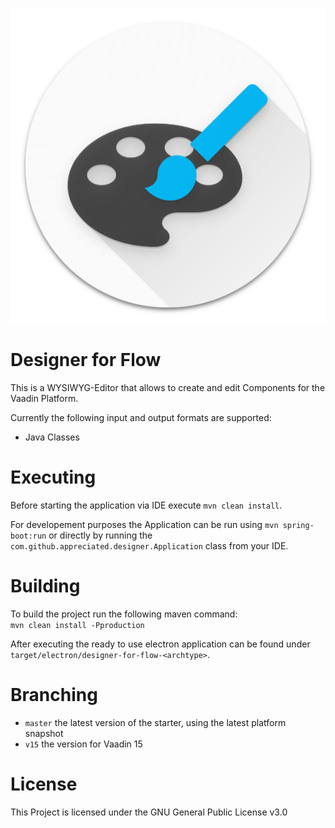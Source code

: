 <p align="center"><img src="https://raw.githubusercontent.com/appreciated/designer-for-flow/master/src/main/resources/META-INF/resources/img/logo-floating.png?token=AANGKNKZWMJ37E45W2V3VMS7OOXWU">
<br>
  <h1>Designer for Flow</h1>
</p>    

This is a WYSIWYG-Editor that allows to create and edit Components for the Vaadin Platform.

Currently the following input and output formats are supported:
- Java Classes    

# Executing
Before starting the application via IDE execute `mvn clean install`.

For developement purposes the Application can be run using `mvn spring-boot:run` or directly by running the `com.github.appreciated.designer.Application` class from your IDE. 

# Building
To build the project run the following maven command:  
`mvn clean install -Pproduction` 

After executing the ready to use electron application can be found under `target/electron/designer-for-flow-<archtype>`.

# Branching

* `master` the latest version of the starter, using the latest platform snapshot
* `v15` the version for Vaadin 15

# License

This Project is licensed under the GNU General Public License v3.0

